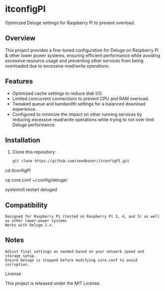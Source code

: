 # itconfigPI

Optimized Deluge settings for Raspberry Pi to prevent overload.

## Overview
This project provides a fine-tuned configuration for Deluge on Raspberry Pi & other lower power systems, ensuring efficient performance while avoiding excessive resource usage and preventing other services from being overloaded due to excessive read/write operations.

## Features
- Optimized cache settings to reduce disk I/O.
- Limited concurrent connections to prevent CPU and RAM overload.
- Tweaked queue and bandwidth settings for a balanced download experience.
- Configured to minimize the impact on other running services by reducing excessive read/write operations while trying to not over limit Deluge performance.

## Installation
1. Clone this repository:
   ```sh
   git clone https://github.com/seedboxer/itconfigPI.git

cd itconfigPI

cp core.conf ~/.config/deluge/

systemctl restart deluged

## Compatibility

    Designed for Raspberry Pi (tested on Raspberry Pi 3, 4, and 5) as well as other lower-power systems
    Works with Deluge 2.x.

## Notes

    Adjust final settings as needed based on your network speed and storage setup.
    Ensure Deluge is stopped before modifying core.conf to avoid corruption.

License

This project is released under the MIT License.
